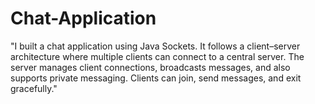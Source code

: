 # Chat-Application
"I built a chat application using Java Sockets. It follows a client–server architecture where multiple clients can connect to a central server. The server manages client connections, broadcasts messages, and also supports private messaging. Clients can join, send messages, and exit gracefully."
